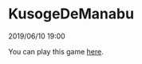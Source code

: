 # KusogeDeManabu
2019/06/10 19:00

You can play this game [here](https://tanaken-basis.github.io/KusogeDeManabu/).
